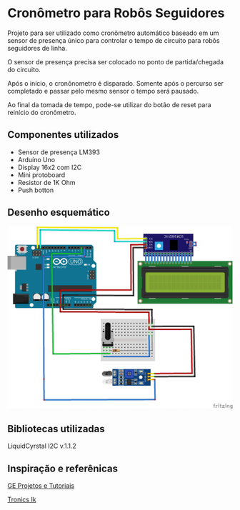 # Cronômetro para Robôs Seguidores

Projeto para ser utilizado como cronômetro automático baseado em um sensor de presença único para controlar o tempo de circuito para robôs seguidores de linha.

O sensor de presença precisa ser colocado no ponto de partida/chegada do circuito.

Após o início, o cronônometro é disparado. Somente após o percurso ser completado e passar pelo mesmo sensor o tempo será pausado. 

Ao final da tomada de tempo, pode-se utilizar do botão de reset para reinício do cronômetro.

## Componentes utilizados

* Sensor de presença LM393
* Arduíno Uno
* Display 16x2 com I2C
* Mini protoboard
* Resistor de 1K Ohm
* Push botton

## Desenho esquemático

![](https://github.com/michelpf/arduino-cronograph-line-follower/blob/main/schematics/schematics.png)

## Bibliotecas utilizadas

LiquidCyrstal I2C v.1.1.2

## Inspiração e referênicas

[GE Projetos e Tutoriais](https://www.youtube.com/watch?v=GihALLlaGIE&t=721s)

[Tronics Ik](https://www.youtube.com/watch?v=CvqHkXeXN3M)

